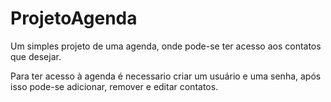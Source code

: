 # ProjetoAgenda
Um simples projeto de uma agenda, onde pode-se ter acesso aos contatos que desejar.

Para ter acesso à agenda é necessario criar um usuário e uma senha, após isso pode-se adicionar, remover e editar contatos. 
